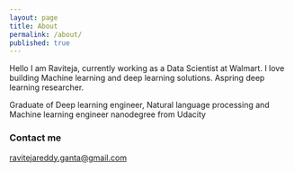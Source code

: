 ```yaml
---
layout: page
title: About
permalink: /about/
published: true
---
```


Hello I am Raviteja, currently working as a Data Scientist at Walmart. I love building Machine learning and deep learning solutions. Aspring deep learning researcher.

Graduate of Deep learning engineer, Natural language processing and Machine learning engineer nanodegree from Udacity


### Contact me

[ravitejareddy.ganta@gmail.com](mailto:ravitejareddy.ganta@gmail.com)
